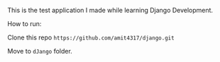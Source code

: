 This is the test application I made while learning Django Development.

How to run:

Clone this repo ```https://github.com/amit4317/django.git```

Move to `dJango` folder.


